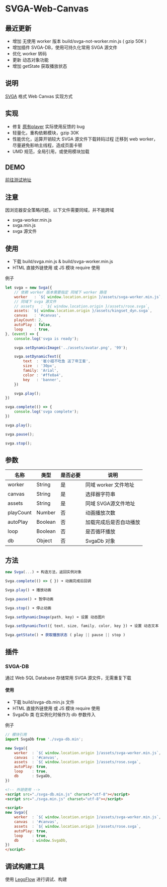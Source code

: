 # SVGA-Web-Canvas

## 最近更新

* 增加 无使用 worker 版本 build/svga-not-worker.min.js ( gzip 50K )
* 增加插件 SVGA-DB，使用可持久化常用 SVGA 源文件
* 优化 worker 转码
* 更新 动态对象功能
* 增加 getState 获取播放状态

## 说明

[SVGA](http://code.yy.com/ued/SVGA-Format) 格式 Web Canvas 实现方式

## 实现

* 修复 [原有player](http://code.yy.com/ued/SVGAPlayer-WebCanvas) 实际使用反馈的 bug
* 轻量化，重构依赖模块，gzip 30K
* 性能优化，运算开销较大 SVGA 源文件下载转码过程 迁移到 web worker，尽量避免影响主线程，造成页面卡顿
* UMD 规范，全局引用，或使用模块加载

## DEMO

[前往测试地址](http://uedfe.yypm.com/assets/lab/lijialiang/svga/)

## 注意

因浏览器安全策略问题，以下文件需要同域，并不能跨域

* svga-worker.min.js
* svga.min.js
* svga 源文件

## 使用

* 下载 build/svga.min.js & build/svga-worker.min.js
* HTML 直接外链使用 或 JS 模块 require 使用

例子

```js
let svga = new Svga({
	// 依赖 worker 版本需要指定 同域下 worker 路径
	worker   : `${ window.location.origin }/assets/svga-worker.min.js`,
	// 同域下 svga 源文件
	// assets   : `${ window.location.origin }/assets/rose.svga`,
	assets: `${ window.location.origin }/assets/kingset_dyn.svga`,
	canvas   : '#canvas',
	playCount: 2,
	autoPlay : false,
	loop     : true,
}, (event) => {
	console.log('svga is ready');

	svga.setDynamicImage('../assets/avatar.png', '99');

	svga.setDynamicText({
		text  : '崔小姐不吃鱼 送了帝王套',
		size  : '30px',
		family: 'Arial',
		color : '#ffe0a4',
		key   : 'banner',
	})

	svga.play();
})

svga.complete(() => {
	console.log('svga complete');
})

svga.play();

svga.pause();

svga.stop();

```

## 参数

| 名称 | 类型 | 是否必要 | 说明 |
|-----|------|-----|---|
| worker | String | 是 | 同域 worker 文件地址 |
| canvas | String | 是 | 选择器字符串 |
| assets | String | 是 | 同域 SVGA源文件地址 |
| playCount | Number | 否 | 动画播放次数 |
| autoPlay | Boolean | 否 | 加载完成后是否自动播放 |
| loop | Boolean | 否 |是否循环播放 |
| db | Object | 否 | SvgaDb 对象 |

## 方法

```js
new Svga(...) ➜ 构造方法，返回实例对象

Svga.complete(() => { }) ➜ 动画完成后回调

Svga.play() ➜ 播放动画

Svga.pause() ➜ 暂停动画

Svga.stop() ➜ 停止动画

Svga.setDynamicImage(path, key) ➜ 设置 动态图片

Svga.setDynamicText({ text, size, family, color, key }) ➜ 设置 动态文本

Svga.getState() ➜ 获取播放状态 ( play || pause || stop )
```

## 插件

### SVGA-DB

通过 Web SQL Database 存储常用 SVGA 源文件，无需重复下载

#### 使用

* 下载 build/svga-db.min.js 文件
* HTML 直接外链使用 或 JS 模块 require 使用
* SvgaDb 类 在实例化时候作为 db 参数传入

例子

```js
// 模块引用
import SvgaDb from './svga-db.min';

new Svga({
	worker  : `${ window.location.origin }/assets/svga-worker.min.js`,
	canvas  : '#canvas',
	assets  : `${ window.location.origin }/assets/rose.svga`,
	autoPlay: true,
	loop    : true,
	db 		: SvgaDb,
})
```

```html
<!-- 外链使用 -->
<script src="./svga-db.min.js" charset="utf-8"></script>
<script src="./svga.min.js" charset="utf-8"></script>

<script>
new Svga({
	worker  : `${ window.location.origin }/assets/svga-worker.min.js`,
	canvas  : '#canvas',
	assets  : `${ window.location.origin }/assets/rose.svga`,
	autoPlay: true,
	loop    : true,
	db 		: window.SvgaDb,
})
</script>
```
## 调试构建工具

使用 [LegoFlow](http://legox.yy.com/md/book/LegoFlow/) 进行调试、构建
